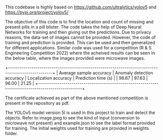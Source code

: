 This codebase is highly based on https://github.com/ultralytics/yolov5 and https://pypi.org/project/yolov5/

The objective of this code is to find the location and count of missing and present pills in a pill blister.
The code takes the help of Deep Neural Networks for training and then giving out the predictions.
Due to privacy reasons, the data-set of images cannot be provided. However, the code of training and prediction is provided. This can be used and then generalized for different applications.
Similar code was used for a competition (R & S Engineering Competition 2022) where the acheived results can be seen in the below table, where the images provided were microwave images.

+----------------------------------------------------------------------------------------------------+
| Average sample accuracy |	Anomaly detection accuracy | Localization accuracy | Prediction time (s) |
| 96.67                   |	97.63                      |	96.00                |	21.25              |
+----------------------------------------------------------------------------------------------------+

The certificate achieved as part of the above mentioned competition is present in the repository as pdf.

The YOLOv5 model version 5l is used in this project to train and detect the objects.
Refer to image.jpeg to see the kind of input (conversion to microwave not present) and example.json to see the label format provided for training.
The initial weights used for training are provided in weights folder.
